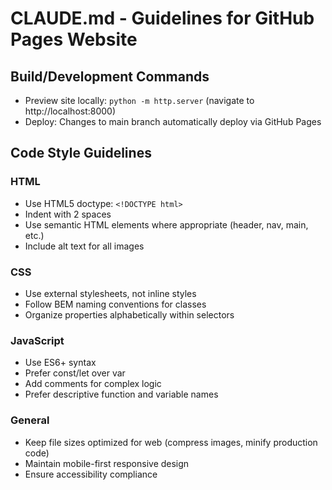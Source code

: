 # CLAUDE.md - Guidelines for GitHub Pages Website

## Build/Development Commands
- Preview site locally: `python -m http.server` (navigate to http://localhost:8000)
- Deploy: Changes to main branch automatically deploy via GitHub Pages

## Code Style Guidelines

### HTML
- Use HTML5 doctype: `<!DOCTYPE html>`
- Indent with 2 spaces
- Use semantic HTML elements where appropriate (header, nav, main, etc.)
- Include alt text for all images

### CSS
- Use external stylesheets, not inline styles
- Follow BEM naming conventions for classes
- Organize properties alphabetically within selectors

### JavaScript
- Use ES6+ syntax
- Prefer const/let over var
- Add comments for complex logic
- Prefer descriptive function and variable names

### General
- Keep file sizes optimized for web (compress images, minify production code)
- Maintain mobile-first responsive design
- Ensure accessibility compliance